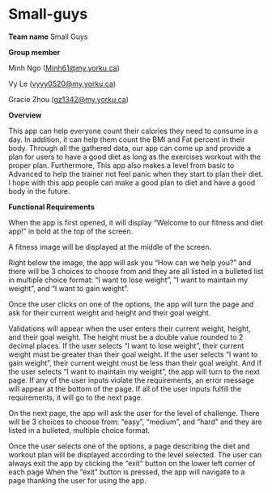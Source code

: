# Small-guys
**Team name** 
Small Guys

**Group member**
  
  Minh Ngo (Minh61@my.yorku.ca)
  
  Vy Le (vyvy0520@my.yorku.ca)
  
  Gracie Zhou (gz1342@my.yorku.ca)
  
  
**Overview**

This app can help everyone count their calories they need to consume in a day. In addition, it can help them count the BMI and Fat percent in their body. Through all the gathered data, our app can come up and provide a plan  for users to have a good diet as long as the exercises workout with the proper plan. Furthermore, This app also makes a level from basic to Advanced to help the trainer not feel panic when they start to plan their diet. I hope with this app people can make a good plan to diet and have a good body in the future.

**Functional Requirements**

When the app is first opened, it will display “Welcome to our fitness and diet app!” in bold at the top of the screen. 

A fitness image will be displayed at the middle of the screen.

Right below the image, the app will ask you “How can we help you?” and there will be 3 choices to choose from and they are all listed in a bulleted list in multiple choice format: “I want to lose weight”, “I want to maintain my weight”, and “I want to gain weight”.

Once the user clicks on one of the options, the app will turn the page and ask for their current weight and height and their goal weight.

Validations will appear when the user enters their current weight, height, and their goal weight. The height must be a double value rounded to 2 decimal places. If the user selects “I want to lose weight”, their current weight must be greater than their goal weight. If the user selects “I want to gain weight”, their current weight must be less than their goal weight. And if the user selects “I want to maintain my weight”, the app will turn to the next page. If any of the user inputs violate the requirements, an error message will appear at the bottom of the page. If all of the user inputs fulfill the requirements, it will go to the next page.

On the next page, the app will ask the user for the level of challenge. There will be 3 choices to choose from: “easy”, “medium”, and “hard” and they are listed in a bulleted, multiple choice format.

Once the user selects one of the options, a page describing the diet and workout plan will be displayed according to the level selected.
The user can always exit the app by clicking the “exit” button on the lower left corner of each page
When the “exit” button is pressed, the app will navigate to a page thanking the user for using the app.

